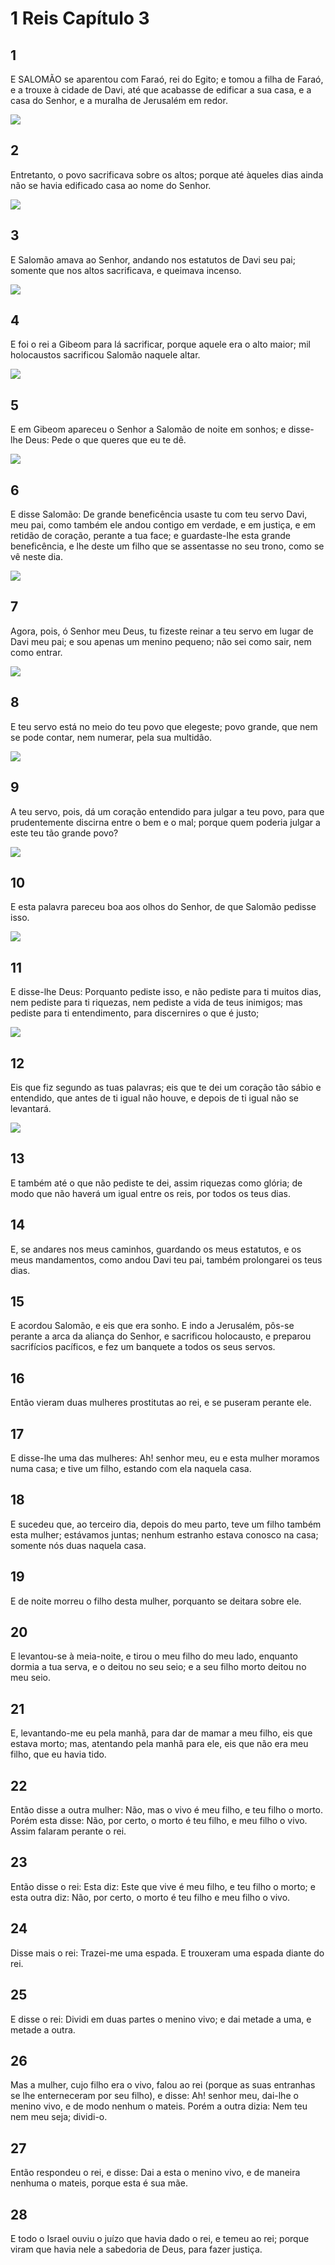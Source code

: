 # 1 Reis Capítulo 3

## 1
E SALOMÃO se aparentou com Faraó, rei do Egito; e tomou a filha de Faraó, e a trouxe à cidade de Davi, até que acabasse de edificar a sua casa, e a casa do Senhor, e a muralha de Jerusalém em redor.

![](../.img/1Rs/03/1-0.jpg)

## 2
Entretanto, o povo sacrificava sobre os altos; porque até àqueles dias ainda não se havia edificado casa ao nome do Senhor.

![](../.img/1Rs/03/2-0.jpg)

## 3
E Salomão amava ao Senhor, andando nos estatutos de Davi seu pai; somente que nos altos sacrificava, e queimava incenso.

![](../.img/1Rs/03/3-0.jpg)

## 4
E foi o rei a Gibeom para lá sacrificar, porque aquele era o alto maior; mil holocaustos sacrificou Salomão naquele altar.

![](../.img/1Rs/03/4-0.jpg)

## 5
E em Gibeom apareceu o Senhor a Salomão de noite em sonhos; e disse-lhe Deus: Pede o que queres que eu te dê.

![](../.img/1Rs/03/5-0.jpg)

## 6
E disse Salomão: De grande beneficência usaste tu com teu servo Davi, meu pai, como também ele andou contigo em verdade, e em justiça, e em retidão de coração, perante a tua face; e guardaste-lhe esta grande beneficência, e lhe deste um filho que se assentasse no seu trono, como se vê neste dia.

![](../.img/1Rs/03/6-0.jpg)

## 7
Agora, pois, ó Senhor meu Deus, tu fizeste reinar a teu servo em lugar de Davi meu pai; e sou apenas um menino pequeno; não sei como sair, nem como entrar.

![](../.img/1Rs/03/7-0.jpg)

## 8
E teu servo está no meio do teu povo que elegeste; povo grande, que nem se pode contar, nem numerar, pela sua multidão.

![](../.img/1Rs/03/8-0.jpg)

## 9
A teu servo, pois, dá um coração entendido para julgar a teu povo, para que prudentemente discirna entre o bem e o mal; porque quem poderia julgar a este teu tão grande povo?

![](../.img/1Rs/03/9-0.jpg)

## 10
E esta palavra pareceu boa aos olhos do Senhor, de que Salomão pedisse isso.

![](../.img/1Rs/03/10-0.jpg)

## 11
E disse-lhe Deus: Porquanto pediste isso, e não pediste para ti muitos dias, nem pediste para ti riquezas, nem pediste a vida de teus inimigos; mas pediste para ti entendimento, para discernires o que é justo;

![](../.img/1Rs/03/11-0.jpg)

## 12
Eis que fiz segundo as tuas palavras; eis que te dei um coração tão sábio e entendido, que antes de ti igual não houve, e depois de ti igual não se levantará.

![](../.img/1Rs/03/12-0.jpg)

## 13
E também até o que não pediste te dei, assim riquezas como glória; de modo que não haverá um igual entre os reis, por todos os teus dias.

## 14
E, se andares nos meus caminhos, guardando os meus estatutos, e os meus mandamentos, como andou Davi teu pai, também prolongarei os teus dias.

## 15
E acordou Salomão, e eis que era sonho. E indo a Jerusalém, pôs-se perante a arca da aliança do Senhor, e sacrificou holocausto, e preparou sacrifícios pacíficos, e fez um banquete a todos os seus servos.

## 16
Então vieram duas mulheres prostitutas ao rei, e se puseram perante ele.

## 17
E disse-lhe uma das mulheres: Ah! senhor meu, eu e esta mulher moramos numa casa; e tive um filho, estando com ela naquela casa.

## 18
E sucedeu que, ao terceiro dia, depois do meu parto, teve um filho também esta mulher; estávamos juntas; nenhum estranho estava conosco na casa; somente nós duas naquela casa.

## 19
E de noite morreu o filho desta mulher, porquanto se deitara sobre ele.

## 20
E levantou-se à meia-noite, e tirou o meu filho do meu lado, enquanto dormia a tua serva, e o deitou no seu seio; e a seu filho morto deitou no meu seio.

## 21
E, levantando-me eu pela manhã, para dar de mamar a meu filho, eis que estava morto; mas, atentando pela manhã para ele, eis que não era meu filho, que eu havia tido.

## 22
Então disse a outra mulher: Não, mas o vivo é meu filho, e teu filho o morto. Porém esta disse: Não, por certo, o morto é teu filho, e meu filho o vivo. Assim falaram perante o rei.

## 23
Então disse o rei: Esta diz: Este que vive é meu filho, e teu filho o morto; e esta outra diz: Não, por certo, o morto é teu filho e meu filho o vivo.

## 24
Disse mais o rei: Trazei-me uma espada. E trouxeram uma espada diante do rei.

## 25
E disse o rei: Dividi em duas partes o menino vivo; e dai metade a uma, e metade a outra.

## 26
Mas a mulher, cujo filho era o vivo, falou ao rei (porque as suas entranhas se lhe enterneceram por seu filho), e disse: Ah! senhor meu, dai-lhe o menino vivo, e de modo nenhum o mateis. Porém a outra dizia: Nem teu nem meu seja; dividi-o.

## 27
Então respondeu o rei, e disse: Dai a esta o menino vivo, e de maneira nenhuma o mateis, porque esta é sua mãe.

## 28
E todo o Israel ouviu o juízo que havia dado o rei, e temeu ao rei; porque viram que havia nele a sabedoria de Deus, para fazer justiça.

